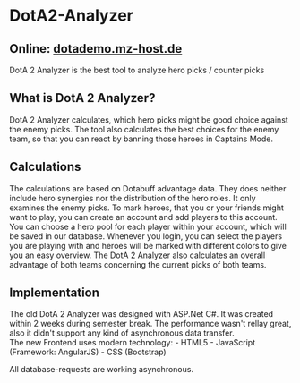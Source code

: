 # DotA2-Analyzer
<h2>Online: <a href="http://dota-analyzer.mz-host.de" target="_blank">dotademo.mz-host.de</a></h2>
DotA 2 Analyzer is the best tool to analyze hero picks / counter picks

<h2>What is DotA 2 Analyzer?</h2>
DotA 2 Analyzer calculates, which hero picks might be good choice against the enemy picks.
The tool also calculates the best choices for the enemy team, so that you can react by banning those heroes in Captains Mode.

<h2>Calculations</h2>
The calculations are based on Dotabuff advantage data. They does neither include hero synergies nor the distribution of the hero roles.
It only examines the enemy picks.
To mark heroes, that you or your friends might want to play, you can create an account and add players to this account.
You can choose a hero pool for each player within your account, which will be saved in our database.
Whenever you login, you can select the players you are playing with and heroes will be marked with different colors to give you an easy overview.
The DotA 2 Analyzer also calculates an overall advantage of both teams concerning the current picks of both teams.

<h2>Implementation</h2>
The old DotA 2 Analyzer was designed with ASP.Net C#. It was created within 2 weeks during semester break. The performance wasn't rellay great, also it didn't support any kind of asynchronous data transfer. <br>
The new Frontend uses modern technology:
- HTML5
- JavaScript (Framework: AngularJS)
- CSS (Bootstrap)

All database-requests are working asynchronous.

